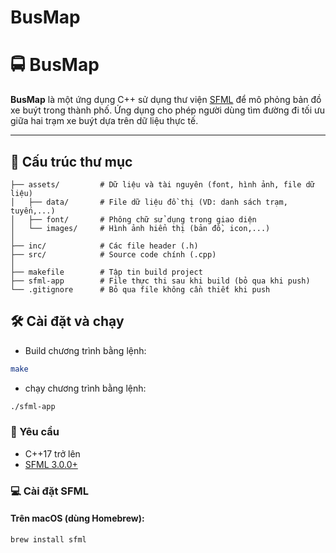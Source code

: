 # BusMap
# 🚍 BusMap

**BusMap** là một ứng dụng C++ sử dụng thư viện [SFML](https://www.sfml-dev.org/) để mô phỏng bản đồ xe buýt trong thành phố. Ứng dụng cho phép người dùng tìm đường đi tối ưu giữa hai trạm xe buýt dựa trên dữ liệu thực tế.

---

## 📁 Cấu trúc thư mục
```plaintext
├── assets/         # Dữ liệu và tài nguyên (font, hình ảnh, file dữ liệu)
│   ├── data/       # File dữ liệu đồ thị (VD: danh sách trạm, tuyến,...)
│   ├── font/       # Phông chữ sử dụng trong giao diện
│   └── images/     # Hình ảnh hiển thị (bản đồ, icon,...)
│
├── inc/            # Các file header (.h)
├── src/            # Source code chính (.cpp)
│
├── makefile        # Tập tin build project
├── sfml-app        # File thực thi sau khi build (bỏ qua khi push)
└── .gitignore      # Bỏ qua file không cần thiết khi push
```

## 🛠 Cài đặt và chạy
- Build chương trình bằng lệnh:

```bash
make
```

- chạy chương trình bằng lệnh:
```bash
./sfml-app
```



### 🔧 Yêu cầu

- C++17 trở lên
- [SFML 3.0.0+](https://www.sfml-dev.org/download.php)

### 💻 Cài đặt SFML

#### Trên macOS (dùng Homebrew):
```bash
brew install sfml

